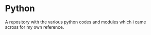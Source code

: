 # Python
A repository with the various python codes and modules which i came across for my own reference.
